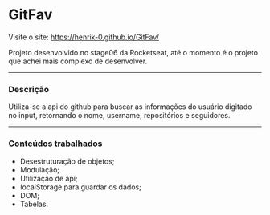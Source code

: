 # GitFav

Visite o site: https://henrik-0.github.io/GitFav/

Projeto desenvolvido no stage06 da Rocketseat, até o momento é o projeto que achei mais complexo de desenvolver.

---

### Descrição 

Utiliza-se a api do github para buscar as informações do usuário digitado no input, retornando o nome, username, repositórios e seguidores.

---

### Conteúdos trabalhados 

+ Desestruturação de objetos;
+ Modulação;
+ Utilização de api;
+ localStorage para guardar os dados;
+ DOM;
+ Tabelas.